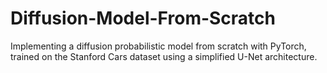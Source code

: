 # Diffusion-Model-From-Scratch
Implementing a diffusion probabilistic model from scratch with PyTorch, trained on the Stanford Cars dataset using a simplified U-Net architecture.

